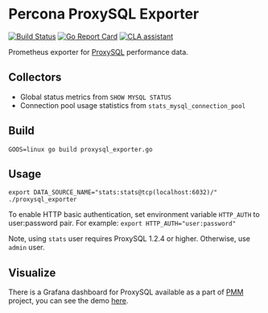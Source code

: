 # Percona ProxySQL Exporter

[![Build Status](https://travis-ci.org/percona/proxysql_exporter.svg?branch=master)](https://travis-ci.org/percona/proxysql_exporter)
[![Go Report Card](https://goreportcard.com/badge/github.com/percona/proxysql_exporter)](https://goreportcard.com/report/github.com/percona/proxysql_exporter)
[![CLA assistant](https://cla-assistant.io/readme/badge/percona/proxysql_exporter)](https://cla-assistant.io/percona/proxysql_exporter)

Prometheus exporter for [ProxySQL](https://github.com/sysown/proxysql) performance data.

## Collectors

 * Global status metrics from `SHOW MYSQL STATUS`
 * Connection pool usage statistics from `stats_mysql_connection_pool`

## Build

```
GOOS=linux go build proxysql_exporter.go
```

## Usage

```
export DATA_SOURCE_NAME="stats:stats@tcp(localhost:6032)/"
./proxysql_exporter
```

To enable HTTP basic authentication, set environment variable `HTTP_AUTH` to user:password pair.
For example: `export HTTP_AUTH="user:password"`

Note, using `stats` user requires ProxySQL 1.2.4 or higher. Otherwise, use `admin` user.

## Visualize

There is a Grafana dashboard for ProxySQL available as a part of [PMM](https://www.percona.com/doc/percona-monitoring-and-management/index.html) project, you can see the demo [here](https://pmmdemo.percona.com/graph/dashboard/db/proxysql-overview).
